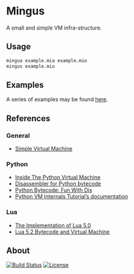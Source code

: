 # Mingus

A small and simple VM infra-structure.

## Usage

```bash
mingua example.mia example.mio
mingus example.mio
```

## Examples

A series of examples may be found [here](examples).

## References

### General

* [Simple Virtual Machine](http://bartoszsypytkowski.com/simple-virtual-machine)

### Python

* [Inside The Python Virtual Machine](https://leanpub.com/insidethepythonvirtualmachine/read)
* [Disassembler for Python bytecode](https://docs.python.org/2/library/dis.html)
* [Python Bytecode: Fun With Dis](http://akaptur.com/blog/2013/08/14/python-bytecode-fun-with-dis)
* [Python VM Internals Tutorial’s documentation](http://cs263-technology-tutorial.readthedocs.io/en/latest)

### Lua

* [The Implementation of Lua 5.0](https://www.lua.org/doc/jucs05.pdf)
* [Lua 5.2 Bytecode and Virtual Machine](http://files.catwell.info/misc/mirror/lua-5.2-bytecode-vm-dirk-laurie/lua52vm.html)

## About

[![Build Status](https://travis-ci.org/joamag/mingus.svg?branch=master)](https://travis-ci.org/joamag/mingus)
[![License](https://img.shields.io/badge/license-Apache%202.0-blue.svg)](https://www.apache.org/licenses/)
